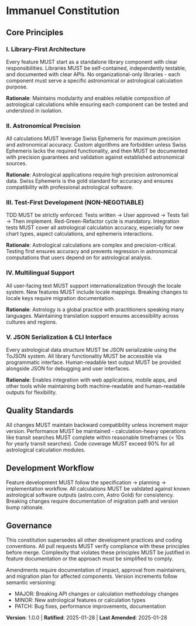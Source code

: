 <!--
Sync Impact Report:
Version change: template → 1.0.0
Added sections: All core principles and governance
Templates requiring updates:
✅ .specify/templates/plan-template.md (Constitution Check section updated with specific principle gates)
✅ .specify/templates/spec-template.md (no constitution references - no changes needed)
✅ .specify/templates/tasks-template.md (no constitution references - no changes needed)
✅ .specify/templates/agent-file-template.md (no constitution references - no changes needed)
✅ All template files synchronized with constitution v1.0.0
No follow-up TODOs - all placeholders filled and dependencies updated
-->

# Immanuel Constitution

## Core Principles

### I. Library-First Architecture
Every feature MUST start as a standalone library component with clear responsibilities.
Libraries MUST be self-contained, independently testable, and documented with clear APIs.
No organizational-only libraries - each component must serve a specific astronomical or
astrological calculation purpose.

**Rationale**: Maintains modularity and enables reliable composition of astrological
calculations while ensuring each component can be tested and understood in isolation.

### II. Astronomical Precision
All calculations MUST leverage Swiss Ephemeris for maximum precision and astronomical
accuracy. Custom algorithms are forbidden unless Swiss Ephemeris lacks the required
functionality, and then MUST be documented with precision guarantees and validation
against established astronomical sources.

**Rationale**: Astrological applications require high precision astronomical data.
Swiss Ephemeris is the gold standard for accuracy and ensures compatibility with
professional astrological software.

### III. Test-First Development (NON-NEGOTIABLE)
TDD MUST be strictly enforced: Tests written → User approved → Tests fail → Then implement.
Red-Green-Refactor cycle is mandatory. Integration tests MUST cover all astrological
calculation accuracy, especially for new chart types, aspect calculations, and
ephemeris interactions.

**Rationale**: Astrological calculations are complex and precision-critical. Testing
first ensures accuracy and prevents regression in astronomical computations that
users depend on for astrological analysis.

### IV. Multilingual Support
All user-facing text MUST support internationalization through the locale system.
New features MUST include locale mappings. Breaking changes to locale keys require
migration documentation.

**Rationale**: Astrology is a global practice with practitioners speaking many languages.
Maintaining translation support ensures accessibility across cultures and regions.

### V. JSON Serialization & CLI Interface
Every astrological data structure MUST be JSON serializable using the ToJSON system.
All library functionality MUST be accessible via programmatic interface. Human-readable
text output MUST be provided alongside JSON for debugging and user interfaces.

**Rationale**: Enables integration with web applications, mobile apps, and other tools
while maintaining both machine-readable and human-readable outputs for flexibility.

## Quality Standards

All changes MUST maintain backward compatibility unless increment major version.
Performance MUST be maintained - calculation-heavy operations like transit searches
MUST complete within reasonable timeframes (< 10s for yearly transit searches).
Code coverage MUST exceed 90% for all astrological calculation modules.

## Development Workflow

Feature development MUST follow the specification → planning → implementation workflow.
All calculations MUST be validated against known astrological software outputs
(astro.com, Astro Gold) for consistency. Breaking changes require documentation of
migration path and version bump rationale.

## Governance

This constitution supersedes all other development practices and coding conventions.
All pull requests MUST verify compliance with these principles before merge.
Complexity that violates these principles MUST be justified in feature documentation
or the approach must be simplified to comply.

Amendments require documentation of impact, approval from maintainers, and migration
plan for affected components. Version increments follow semantic versioning:
- MAJOR: Breaking API changes or calculation methodology changes
- MINOR: New astrological features or calculation types
- PATCH: Bug fixes, performance improvements, documentation

**Version**: 1.0.0 | **Ratified**: 2025-01-28 | **Last Amended**: 2025-01-28
